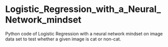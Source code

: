 # Logistic_Regression_with_a_Neural_Network_mindset

Python code of Logistic Regression with a neural network mindset on image data set to test whether a given image is cat or non-cat.
